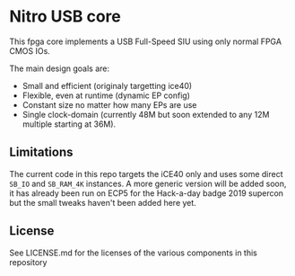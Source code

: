 Nitro USB core
==============

This fpga core implements a USB Full-Speed SIU using only normal FPGA CMOS IOs.

The main design goals are:

* Small and efficient (originaly targetting ice40)
* Flexible, even at runtime (dynamic EP config)
* Constant size no matter how many EPs are use
* Single clock-domain (currently 48M but soon extended to any 12M
  multiple starting at 36M).


Limitations
-----------

The current code in this repo targets the iCE40 only and uses some direct
`SB_IO` and `SB_RAM_4K` instances. A more generic version will be added soon,
it has already been run on ECP5 for the Hack-a-day badge 2019 supercon but
the small tweaks haven't been added here yet.


License
-------

See LICENSE.md for the licenses of the various components in this repository
